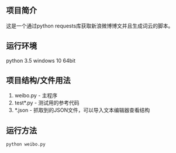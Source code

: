 ## 项目简介
这是一个通过python requests库获取新浪微博博文并且生成词云的脚本。

## 运行环境
python 3.5
windows 10 64bit

## 项目结构/文件用法

1. weibo.py - 主程序
2. test*.py - 测试用的参考代码
3. *.json   - 抓取到的JSON文件，可以导入文本编辑器查看结构


## 运行方法
`python weibo.py`